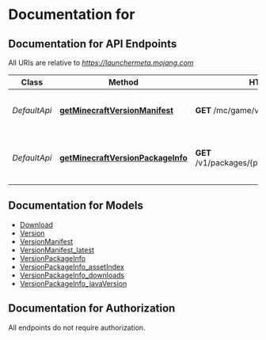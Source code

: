 # Documentation for 

<a name="documentation-for-api-endpoints"></a>
## Documentation for API Endpoints

All URIs are relative to *https://launchermeta.mojang.com*

| Class | Method | HTTP request | Description |
|------------ | ------------- | ------------- | -------------|
| *DefaultApi* | [**getMinecraftVersionManifest**](Apis/DefaultApi.md#getminecraftversionmanifest) | **GET** /mc/game/version_manifest.json | Get Minecraft version manifest |
*DefaultApi* | [**getMinecraftVersionPackageInfo**](Apis/DefaultApi.md#getminecraftversionpackageinfo) | **GET** /v1/packages/{packageId}/{versionId}.json | Get Minecraft version package info |


<a name="documentation-for-models"></a>
## Documentation for Models

 - [Download](./Models/Download.md)
 - [Version](./Models/Version.md)
 - [VersionManifest](./Models/VersionManifest.md)
 - [VersionManifest_latest](./Models/VersionManifest_latest.md)
 - [VersionPackageInfo](./Models/VersionPackageInfo.md)
 - [VersionPackageInfo_assetIndex](./Models/VersionPackageInfo_assetIndex.md)
 - [VersionPackageInfo_downloads](./Models/VersionPackageInfo_downloads.md)
 - [VersionPackageInfo_javaVersion](./Models/VersionPackageInfo_javaVersion.md)


<a name="documentation-for-authorization"></a>
## Documentation for Authorization

All endpoints do not require authorization.
